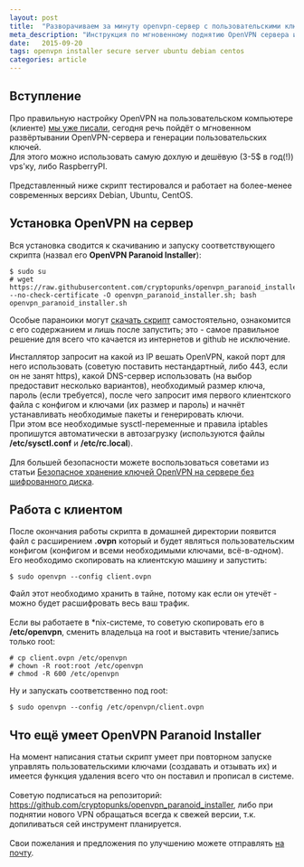 ```yaml
---
layout: post
title:  "Разворачиваем за минуту openvpn-сервер с пользовательскими ключами"
meta_description: "Инструкция по мгновенному поднятию OpenVPN сервера и быстрой генерации пользовательских ключей"
date:   2015-09-20 
tags: openvpn installer secure server ubuntu debian centos 
categories: article
---
```


## Вступление

Про правильную настройку OpenVPN на пользовательском компьютере (клиенте) <a href="/article/secure+openvpn+connection/" target="_blank">мы уже писали</a>, сегодня речь пойдёт о мгновенном развёртывании OpenVPN-сервера и генерации пользовательских ключей.<br>
Для этого можно использовать самую дохлую и дешёвую (3-5$ в год(!)) vps'ку, либо RaspberryPI.
<br><br>
Представленный ниже скрипт тестировался и работает на более-менее современных версиях Debian, Ubuntu, CentOS.

## Установка OpenVPN на сервер 

Вся установка сводится к скачиванию и запуску соответствующего скрипта (назвал его **OpenVPN Paranoid Installer**):

```
$ sudo su
# wget https://raw.githubusercontent.com/cryptopunks/openvpn_paranoid_installer/master/openvpn_paranoid_installer.sh --no-check-certificate -O openvpn_paranoid_installer.sh; bash openvpn_paranoid_installer.sh
```

Особые параноики могут <a href="https://raw.githubusercontent.com/cryptopunks/openvpn_paranoid_installer/master/openvpn_paranoid_installer.sh" target="_blank">скачать скрипт</a> самостоятельно, ознакомится с его содержанием и лишь после запустить; это - самое правильное решение для всего что качается из интернетов и github не исключение.

Инсталлятор запросит на какой из IP вешать OpenVPN, какой порт для него использовать (советую поставить нестандартный, либо 443, если он не занят https), какой DNS-сервер использовать (на выбор предоставит несколько вариантов), необходимый размер ключа, пароль (если требуется), после чего запросит имя первого клиентского файла с конфигом и ключами (их размер и пароль) и начнёт устанавливать необходимые пакеты и генерировать ключи.<br>
При этом все необходимые sysctl-переменные и правила iptables пропишутся автоматически в автозагрузку (используются файлы **/etc/sysctl.conf** и **/etc/rc.local**).<br><br>
Для большей безопасности можете воспользоваться советами из статьи <a href="/article/secure+storage+of+keys+openvpn+on+server/" target="_blank">Безопасное хранение ключей OpenVPN на сервере без шифрованного диска</a>.

## Работа с клиентом

После окончания работы скрипта в домашней директории появится файл с расширением **.ovpn** который и будет являться пользовательским конфигом (конфигом и всеми необходимыми ключами, всё-в-одном). Его необходимо скопировать на клиентскую машину и запустить: 

```
$ sudo openvpn --config client.ovpn
```

Файл этот необходимо хранить в тайне, потому как если он утечёт - можно будет расшифровать весь ваш трафик.<br><br>
Если вы работаете в \*nix-системе, то советую скопировать его в **/etc/openvpn**, сменить владельца на root и выставить чтение/запись только root:

```
# cp client.ovpn /etc/openvpn
# chown -R root:root /etc/openvpn
# chmod -R 600 /etc/openvpn 
```

Ну и запускать соответственно под root:

```
$ sudo openvpn --config /etc/openvpn/client.ovpn
```

## Что ещё умеет OpenVPN Paranoid Installer 

На момент написания статьи скрипт умеет при повторном запуске управлять пользовательскими ключами (создавать и отзывать их) и имеется функция удаления всего что он поставил и прописал в системе.<br>
<br>
Советую подписаться на репозиторий: <a href="https://github.com/cryptopunks/openvpn_paranoid_installer" target="_blank">https://github.com/cryptopunks/openvpn_paranoid_installer</a>, либо при поднятии нового VPN обращаться всегда к свежей версии, т.к. допиливаться сей инструмент планируется. 
<br><br>
Свои пожелания и предложения по улучшению можете отправлять <a href="/contacts/" target="_blank">на почту</a>.
